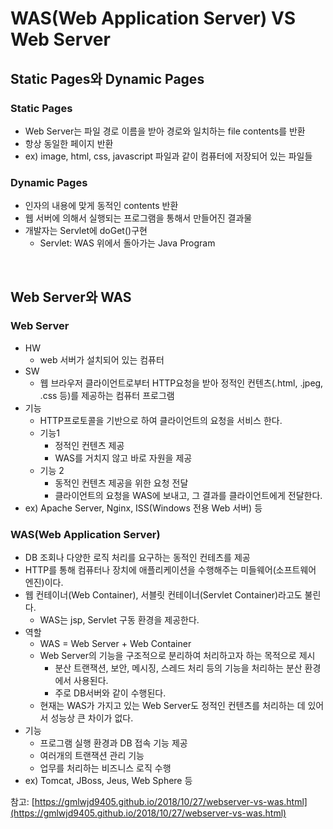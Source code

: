 # WAS(Web Application Server) VS Web Server

## Static Pages와 Dynamic Pages

### Static Pages

- Web Server는 파일 경로 이름을 받아 경로와 일치하는 file contents를 반환
- 항상 동일한 페이지 반환
- ex) image, html, css, javascript 파일과 같이 컴퓨터에 저장되어 있는 파일들

### Dynamic Pages

- 인자의 내용에 맞게 동적인 contents 반환
- 웹 서버에 의해서 실행되는 프로그램을 통해서 만들어진 결과물
- 개발자는 Servlet에 doGet()구현
  - Servlet: WAS 위에서 돌아가는 Java Program

<br />

## Web Server와 WAS

### Web Server

- HW
  - web 서버가 설치되어 있는 컴퓨터
- SW
  - 웹 브라우저 클라이언트로부터 HTTP요청을 받아 정적인 컨텐츠(.html, .jpeg, .css 등)를 제공하는 컴퓨터 프로그램
- 기능
  - HTTP프로토콜을 기반으로 하여 클라이언트의 요청을 서비스 한다.
  - 기능1
    - 정적인 컨텐츠 제공
    - WAS를 거치지 않고 바로 자원을 제공
  - 기능 2
    - 동적인 컨텐츠 제공을 위한 요청 전달
    - 클라이언트의 요청을 WAS에 보내고, 그 결과를 클라이언트에게 전달한다.
- ex) Apache Server, Nginx, ISS(Windows 전용 Web 서버) 등

### WAS(Web Application Server)

- DB 조회나 다양한 로직 처리를 요구하는 동적인 컨테츠를 제공
- HTTP를 통해 컴퓨터나 장치에 애플리케이션을 수행해주는 미들웨어(소프트웨어 엔진)이다.
- 웹 컨테이너(Web Container), 서블릿 컨테이너(Servlet Container)라고도 불린다.
  - WAS는 jsp, Servlet 구동 환경을 제공한다.
- 역할
  - WAS = Web Server + Web Container
  - Web Server의 기능을 구조적으로 분리하여 처리하고자 하는 목적으로 제시
    - 분산 트랜잭션, 보안, 메시징, 스레드 처리 등의 기능을 처리하는 분산 환경에서 사용된다.
    - 주로 DB서버와 같이 수행된다.
  - 현재는 WAS가 가지고 있는 Web Server도 정적인 컨텐츠를 처리하는 데 있어서 성능상 큰 차이가 없다.
- 기능
  - 프로그램 실행 환경과 DB 접속 기능 제공
  - 여러개의 트랜잭션 관리 기능
  - 업무를 처리하는 비즈니스 로직 수행
- ex) Tomcat, JBoss, Jeus, Web Sphere 등









참고: [https://gmlwjd9405.github.io/2018/10/27/webserver-vs-was.html](https://gmlwjd9405.github.io/2018/10/27/webserver-vs-was.html)